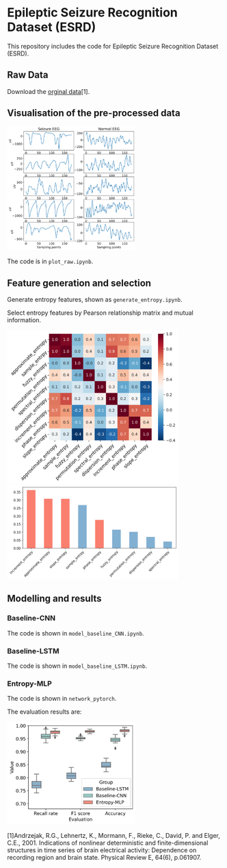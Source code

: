 # Epileptic Seizure Recognition Dataset (ESRD)
This repository includes the code for Epileptic Seizure Recognition Dataset (ESRD).

## Raw Data
Download the [orginal data](https://archive.ics.uci.edu/ml/datasets/Epileptic+Seizure+Recognition)[1]. 

## Visualisation of the pre-processed data

<img src="./Figures/plot_result_raw.png" width="300"> 

The code is in `plot_raw.ipynb`.

## Feature generation and selection
Generate entropy features, shown as `generate_entropy.ipynb`.

Select entropy features by Pearson relationship matrix and mutual information.

<img src="./Figures/EntropySelection1.png" width="400" alt="Pearson relationship matrix">  <img src="./Figures/EntropySelection2.png" width="400" alt="Mutual information">

## Modelling and results
### Baseline-CNN
The code is shown in `model_baseline_CNN.ipynb`.

### Baseline-LSTM
The code is shown in `model_baseline_LSTM.ipynb`.

### Entropy-MLP
The code is shown in `network_pytorch`.

The evaluation results are:

<img src="./Figures/plot_result_all.png" width="300" title="The evaluation results">


[1]Andrzejak, R.G., Lehnertz, K., Mormann, F., Rieke, C., David, P. and Elger, C.E., 2001. Indications of nonlinear deterministic and finite-dimensional structures in time series of brain electrical activity: Dependence on recording region and brain state. Physical Review E, 64(6), p.061907.